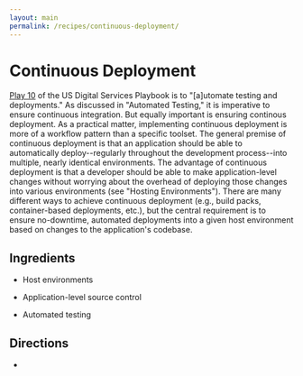 ```yaml
---
layout: main
permalink: /recipes/continuous-deployment/
---
```

# Continuous Deployment

> 

[Play 10](https://playbook.cio.gov/#play10) of the US Digital Services Playbook is to "[a]utomate testing and deployments." As discussed in "Automated Testing," it is imperative to ensure continuous integration. But equally important is ensuring continous deployment.
As a practical matter, implementing continuous deployment is more of a workflow pattern than a specific toolset. The general premise of continuous deployment is that an application should be able to automatically deploy--regularly throughout the development process--into multiple, nearly identical environments. The advantage of continuous deployment is that a developer should be able to make application-level changes without worrying about the overhead of deploying those changes into various environments (see "Hosting Environments").
There are many different ways to achieve continuous deployment (e.g., build packs, container-based deployments, etc.), but the central requirement is to ensure no-downtime, automated deployments into a given host environment based on changes to the application's codebase.


## Ingredients

  * Host environments

  * Application-level source control

  * Automated testing


## Directions

  * 
